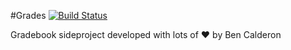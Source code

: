 #Grades [![Build Status](https://travis-ci.org/benjcal/Grades.svg?branch=master)](https://travis-ci.org/benjcal/Grades)

Gradebook sideproject developed with lots of ❤️ by Ben Calderon
